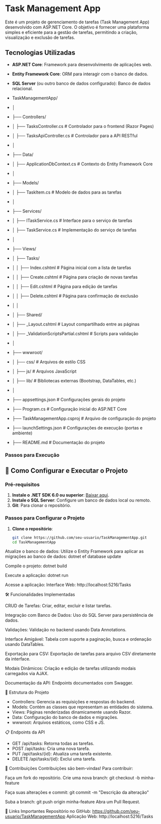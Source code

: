 # Task Management App

Este é um projeto de gerenciamento de tarefas (Task Management App) desenvolvido com ASP.NET Core. O objetivo é fornecer uma plataforma simples e eficiente para a gestão de tarefas, permitindo a criação, visualização e exclusão de tarefas.

## Tecnologias Utilizadas
- **ASP.NET Core**: Framework para desenvolvimento de aplicações web.
- **Entity Framework Core**: ORM para interagir com o banco de dados.
- **SQL Server** (ou outro banco de dados configurado): Banco de dados relacional.

- TaskManagementApp/
- │
- ├── Controllers/
- │   ├── TasksController.cs             # Controlador para o frontend (Razor Pages)
- │   ├── TasksApiController.cs          # Controlador para a API RESTful
- │
- ├── Data/
- │   ├── ApplicationDbContext.cs        # Contexto do Entity Framework Core
- │
- ├── Models/
- │   ├── TaskItem.cs                    # Modelo de dados para as tarefas
- │
- ├── Services/
- │   ├── ITaskService.cs                # Interface para o serviço de tarefas
- │   ├── TaskService.cs                 # Implementação do serviço de tarefas
- │
- ├── Views/
- │   ├── Tasks/
- │   │   ├── Index.cshtml               # Página inicial com a lista de tarefas
- │   │   ├── Create.cshtml              # Página para criação de novas tarefas
- │   │   ├── Edit.cshtml                # Página para edição de tarefas
- │   │   ├── Delete.cshtml              # Página para confirmação de exclusão
- │   │
- │   ├── Shared/
- │       ├── _Layout.cshtml             # Layout compartilhado entre as páginas
- │       ├── _ValidationScriptsPartial.cshtml # Scripts para validação
- │
- ├── wwwroot/
- │   ├── css/                           # Arquivos de estilo CSS
- │   ├── js/                            # Arquivos JavaScript
- │   ├── lib/                           # Bibliotecas externas (Bootstrap, DataTables, etc.)
- │
- ├── appsettings.json                   # Configurações gerais do projeto
- ├── Program.cs                         # Configuração inicial do ASP.NET Core
- ├── TaskManagementApp.csproj           # Arquivo de configuração do projeto
- ├── launchSettings.json                # Configurações de execução (portas e ambiente)
- ├── README.md                          # Documentação do projeto

### Passos para Execução

## 🚀 Como Configurar e Executar o Projeto

### Pré-requisitos

1. **Instale o .NET SDK 6.0 ou superior**: [Baixar aqui](https://dotnet.microsoft.com/download).
2. **Instale o SQL Server**: Configure um banco de dados local ou remoto.
3. **Git**: Para clonar o repositório.

### Passos para Configurar o Projeto

1. **Clone o repositório**:
   ```bash
   git clone https://github.com/seu-usuario/TaskManagementApp.git
   cd TaskManagementApp


Atualize o banco de dados: Utilize o Entity Framework para aplicar as migrações ao banco de dados:
dotnet ef database update

Compile o projeto:
dotnet build

Execute a aplicação:
dotnet run

Acesse a aplicação:
Interface Web: http://localhost:5216/Tasks

🛠 Funcionalidades Implementadas

CRUD de Tarefas:
Criar, editar, excluir e listar tarefas.

Integração com Banco de Dados:
Uso do SQL Server para persistência de dados.

Validações:
Validação no backend usando Data Annotations.

Interface Amigável:
Tabela com suporte a paginação, busca e ordenação usando DataTables.

Exportação para CSV:
Exportação de tarefas para arquivo CSV diretamente da interface.

Modais Dinâmicos:
Criação e edição de tarefas utilizando modais carregados via AJAX.

Documentação da API:
Endpoints documentados com Swagger.

📂 Estrutura do Projeto
- Controllers: Gerencia as requisições e respostas do backend.
- Models: Contém as classes que representam as entidades do sistema.
- Views: Páginas renderizadas dinamicamente usando Razor.
- Data: Configuração do banco de dados e migrações.
- wwwroot: Arquivos estáticos, como CSS e JS.

📋 Endpoints da API
- GET /api/tasks: Retorna todas as tarefas.
- POST /api/tasks: Cria uma nova tarefa.
- PUT /api/tasks/{id}: Atualiza uma tarefa existente.
- DELETE /api/tasks/{id}: Exclui uma tarefa.

🌟 Contribuições
Contribuições são bem-vindas! Para contribuir:

Faça um fork do repositório.
Crie uma nova branch:
git checkout -b minha-feature

Faça suas alterações e commit:
git commit -m "Descrição da alteração"

Suba a branch:
git push origin minha-feature
Abra um Pull Request.

🔗 Links Importantes
Repositório no GitHub: https://github.com/seu-usuario/TaskManagementApp
Aplicação Web: http://localhost:5216/Tasks




